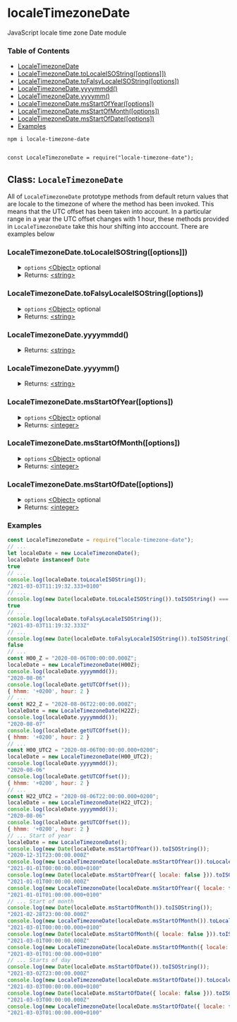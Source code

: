 # localeTimezoneDate
JavaScript locale time zone Date module
<br>
<h3>Table of Contents</h3>
<ul>
    <li><a href="https://github.com/BerendKemper/locale-timezone-date#localetimezonedate">LocaleTimezoneDate</a></li>
    <li><a href="https://github.com/BerendKemper/locale-timezone-date#localetimezonedatetolocaleisostringoptions">LocaleTimezoneDate.toLocaleISOString([options]])</a></li>
    <li><a href="https://github.com/BerendKemper/locale-timezone-date#localetimezonedatetofalsylocaleisostringoptions">LocaleTimezoneDate.toFalsyLocaleISOString([options])</a></li>
    <li><a href="https://github.com/BerendKemper/locale-timezone-date#localetimezonedateyyyymmdd">LocaleTimezoneDate.yyyymmdd()</a></li>
    <li><a href="https://github.com/BerendKemper/locale-timezone-date#localetimezonedateyyyymm">LocaleTimezoneDate.yyyymm()</a></li>
    <li><a href="https://github.com/BerendKemper/locale-timezone-date#localetimezonedatemsstartofyearoptions">LocaleTimezoneDate.msStartOfYear([options])</a></li>
    <li><a href="https://github.com/BerendKemper/locale-timezone-date#localetimezonedatemsstartofmonthoptions">LocaleTimezoneDate.msStartOfMonth([options])</a></li>
    <li><a href="https://github.com/BerendKemper/locale-timezone-date#localetimezonedatemsstartofdateoptions">LocaleTimezoneDate.msStartOfDate([options])</a></li>
    <li><a href="https://github.com/BerendKemper/locale-timezone-date#examples">Examples</a></li>
</ul>

<pre><code>npm i locale-timezone-date
<br>
const LocaleTimezoneDate = require("locale-timezone-date");</code></pre>
<h2>Class: <code>LocaleTimezoneDate</code></h2>
All of <code>LocaleTimezoneDate</code> prototype methods from default return values that are locale to the timezone of where the method has been invoked. This means that the UTC offset has been taken into account. In a particular range in a year the UTC offset changes with 1 hour, these methods provided in <code>LocaleTimezoneDate</code> take this hour shifting into acccount. There are examples below
<h3>LocaleTimezoneDate.toLocaleISOString([options]])</h3>
<ul>
	<details>
		<summary>
			<code>options</code> <a href="https://developer.mozilla.org/en-US/docs/Web/JavaScript/Reference/Global_Objects/Object">&lt;Object&gt;</a> optional
		</summary>
		<ul>
			<details>
				<summary>
					<code>ms</code> <a href="https://developer.mozilla.org/en-US/docs/Web/JavaScript/Data_structures#Boolean_type">&lt;Boolean&gt;</a> Default: <code>true</code>
				</summary>
				If <code>true</code> the returned value follows the notation <b>YYYY-MM-DDThh:mm:ss.ms+UTCOffset</b> and if <code>false</code> the value will follow the notation <b>YYYY-MM-DDThh:mm:ss+UTCOffset</b>.
			</details>
    	</ul>
	</details>
	<details>
		<summary>
			Returns: <a href="https://developer.mozilla.org/en-US/docs/Web/JavaScript/Data_structures#String_type">&lt;string&gt;</a>
		</summary>
		The returned value from this method <code>toLocaleISOString</code> is a date ISO string similair to the returned value from <a href="https://developer.mozilla.org/en-US/docs/Web/JavaScript/Reference/Global_Objects/Date">Date</a>.<a href="https://developer.mozilla.org/en-US/docs/Web/JavaScript/Reference/Global_Objects/Date/toISOString">ToISOString</a>. The returned value from this method <code>toLocaleISOString</code> can be parsed by JavaScript's native <a href="https://developer.mozilla.org/en-US/docs/Web/JavaScript/Reference/Global_Objects/Date">Date</a> class. The string follows the notation <b>YYYY-MM-DDThh:mm:ss[.ms]+UTCOffset</b>.
	</details>
</ul>
<h3>LocaleTimezoneDate.toFalsyLocaleISOString([options])</h3>
<ul>
	<details>
		<summary>
			<code>options</code> <a href="https://developer.mozilla.org/en-US/docs/Web/JavaScript/Reference/Global_Objects/Object">&lt;Object&gt;</a> optional
		</summary>
		<ul>
			<details>
				<summary>
					<code>ms</code> <a href="https://developer.mozilla.org/en-US/docs/Web/JavaScript/Data_structures#Boolean_type">&lt;Boolean&gt;</a> Default: <code>true</code>
				</summary>
				If <code>true</code> the returned value follows the notation <b>YYYY-MM-DDThh:mm:ss.msZ</b> and if <code>false</code> the value will follow the notation <b>YYYY-MM-DDThh:mm:ssZ</b>.
			</details>
		</ul>
	</details>
	<details>
		<summary>
			Returns: <a href="https://developer.mozilla.org/en-US/docs/Web/JavaScript/Data_structures#String_type">&lt;string&gt;</a>
		</summary>
		The returned value from this method <code>toFalsyLocaleISOString</code> is a date ISO string similair to the returned value from <a href="https://developer.mozilla.org/en-US/docs/Web/JavaScript/Reference/Global_Objects/Date">Date</a>.<a href="https://developer.mozilla.org/en-US/docs/Web/JavaScript/Reference/Global_Objects/Date/toISOString">ToISOString</a>. However, it returnes an incorrect date ISO string because the string ends with a "Z" instead of a "+UTCOffset". A "Z" indicates the timezone offset is set to UTC0 but the string is locale and therefore it returns an incorrect value. The string follows the notation <b>YYYY-MM-DDThh:mm:ss[.ms]Z</b>.
	</details>
</ul>
<h3>LocaleTimezoneDate.yyyymmdd()</h3>
<ul>
	<details>
		<summary>
			Returns: <a href="https://developer.mozilla.org/en-US/docs/Web/JavaScript/Data_structures#String_type">&lt;string&gt;</a>
		</summary>
		The returned value from this method <code>yyyymmdd</code> is a string following the notation <b>YYYY-MM-DD</b>.
	</details>
</ul>
<h3>LocaleTimezoneDate.yyyymm()</h3>
<ul>
	<details>
		<summary>
			Returns: <a href="https://developer.mozilla.org/en-US/docs/Web/JavaScript/Data_structures#String_type">&lt;string&gt;</a>
		</summary>
		The returned value from this method <code>yyyymm</code> is a string following the notation <b>YYYY-MM</b>.
	</details>
</ul>
<h3>LocaleTimezoneDate.msStartOfYear([options])</h3>
<ul>
	<details>
		<summary>
			<code>options</code> <a href="https://developer.mozilla.org/en-US/docs/Web/JavaScript/Reference/Global_Objects/Object">&lt;Object&gt;</a> optional
		</summary>
		<ul>
			<details>
				<summary>
					<code>locale</code> <a href="https://developer.mozilla.org/en-US/docs/Web/JavaScript/Data_structures#Boolean_type">&lt;Boolean&gt;</a> Default: <code>true</code>
				</summary>
				If <code>true</code> the returned value from this method <code>msStartOfYear</code> is set to locale timezone and if <code>false</code> the returned value is set to UTC0.
			</details>
		</ul>
	</details>
	<details>
		<summary>
			Returns: <a href="https://developer.mozilla.org/en-US/docs/Web/JavaScript/Data_structures#Number_type">&lt;integer&gt;</a>
		</summary>
		The returned value from this method <code>msStartOfYear</code> is the time in milliseconds after Epoch of the start of the year from the <code>LocaleTimezoneDate</code> instance. The time in milliseconds after Epoch can be parsed into a correct JavaScript's native <a href="https://developer.mozilla.org/en-US/docs/Web/JavaScript/Reference/Global_Objects/Date">Date</a> instance.
	</details>
</ul>
<h3>LocaleTimezoneDate.msStartOfMonth([options])</h3>
<ul>
	<details>
		<summary>
			<code>options</code> <a href="https://developer.mozilla.org/en-US/docs/Web/JavaScript/Reference/Global_Objects/Object">&lt;Object&gt;</a> optional
		</summary>
		<ul>
			<details>
				<summary>
					<code>locale</code> <a href="https://developer.mozilla.org/en-US/docs/Web/JavaScript/Data_structures#Boolean_type">&lt;Boolean&gt;</a> Default: <code>true</code>
				</summary>
				If <code>true</code> the returned value of this method <code>startMonthToMs</code> is set to locale timezone and if <code>false</code> the returned value is set to UTC0.
			</details>
		</ul>
	</details>
	<details>
		<summary>
			Returns: <a href="https://developer.mozilla.org/en-US/docs/Web/JavaScript/Data_structures#Number_type">&lt;integer&gt;</a>
		</summary>
		The returned value from this method <code>startMonthToMs</code> is the time in milliseconds after Epoch of the start of the month from the <code>LocaleTimezoneDate</code> instance. The time in milliseconds after Epoch can be parsed into a correct JavaScript's native <a href="https://developer.mozilla.org/en-US/docs/Web/JavaScript/Reference/Global_Objects/Date">Date</a> instance.
	</details>
</ul>
<h3>LocaleTimezoneDate.msStartOfDate([options])</h3>
<ul>
	<details>
		<summary>
			<code>options</code> <a href="https://developer.mozilla.org/en-US/docs/Web/JavaScript/Reference/Global_Objects/Object">&lt;Object&gt;</a> optional
		</summary>
		<ul>
			<details>
				<summary>
					<code>locale</code> <a href="https://developer.mozilla.org/en-US/docs/Web/JavaScript/Data_structures#Boolean_type">&lt;Boolean&gt;</a> Default: <code>true</code>
				</summary>
				If <code>true</code> the returned value of this method <code>startDateToMs</code> is set to locale timezone and if <code>false</code> the returned value is set to UTC0.
			</details>
		</ul>
	</details>
	<details>
		<summary>
			Returns: <a href="https://developer.mozilla.org/en-US/docs/Web/JavaScript/Data_structures#Number_type">&lt;integer&gt;</a>
		</summary>
		The returned value from this method <code>startDateToMs</code> is the time in milliseconds after Epoch of the start of the day from the <code>LocaleTimezoneDate</code> instance. The time in milliseconds after Epoch can be parsed into a correct JavaScript's native <a href="https://developer.mozilla.org/en-US/docs/Web/JavaScript/Reference/Global_Objects/Date">Date</a> instance.
	</details>
</ul>
<h3>Examples</h3>

```javascript
const LocaleTimezoneDate = require("locale-timezone-date");
// ...
let localeDate = new LocaleTimezoneDate();
localeDate instanceof Date
true
// ...
console.log(localeDate.toLocaleISOString());
"2021-03-03T11:19:32.333+0100"
// ...
console.log(new Date(localeDate.toLocaleISOString()).toISOString() === localeDate.toISOString());
true
// ...
console.log(localeDate.toFalsyLocaleISOString());
"2021-03-03T11:19:32.333Z"
// ...
console.log(new Date(localeDate.toFalsyLocaleISOString()).toISOString() === localeDate.toISOString());
false
// ...
const H00_Z = "2020-08-06T00:00:00.000Z";
localeDate = new LocaleTimezoneDate(H00Z);
console.log(localeDate.yyyymmdd());
"2020-08-06"
console.log(localeDate.getUTCOffset());
{ hhmm: '+0200', hour: 2 }
// ...
const H22_Z = "2020-08-06T22:00:00.000Z";
localeDate = new LocaleTimezoneDate(H22Z);
console.log(localeDate.yyyymmdd());
"2020-08-07"
console.log(localeDate.getUTCOffset());
{ hhmm: '+0200', hour: 2 }
// ...
const H00_UTC2 = "2020-08-06T00:00:00.000+0200";
localeDate = new LocaleTimezoneDate(H00_UTC2);
console.log(localeDate.yyyymmdd());
"2020-08-06"
console.log(localeDate.getUTCOffset());
{ hhmm: '+0200', hour: 2 }
// ...
const H22_UTC2 = "2020-08-06T22:00:00.000+0200";
localeDate = new LocaleTimezoneDate(H22_UTC2);
console.log(localeDate.yyyymmdd());
"2020-08-06"
console.log(localeDate.getUTCOffset());
{ hhmm: '+0200', hour: 2 }
// ... Start of year
localeDate = new LocaleTimezoneDate();
console.log(new Date(localeDate.msStartOfYear()).toISOString());
"2020-12-31T23:00:00.000Z"
console.log(new LocaleTimezoneDate(localeDate.msStartOfYear()).toLocaleISOString());
"2021-01-01T00:00:00.000+0100"
console.log(new Date(localeDate.msStartOfYear({ locale: false })).toISOString());
"2021-01-01T00:00:00.000Z"
console.log(new LocaleTimezoneDate(localeDate.msStartOfYear({ locale: false })).toLocaleISOString());
"2021-01-01T01:00:00.000+0100"
// ... Start of month
console.log(new Date(localeDate.msStartOfMonth()).toISOString());
"2021-02-28T23:00:00.000Z"
console.log(new LocaleTimezoneDate(localeDate.msStartOfMonth()).toLocaleISOString());
"2021-03-01T00:00:00.000+0100"
console.log(new Date(localeDate.msStartOfMonth({ locale: false })).toISOString());
"2021-03-01T00:00:00.000Z"
console.log(new LocaleTimezoneDate(localeDate.msStartOfMonth({ locale: false })).toLocaleISOString());
"2021-03-01T01:00:00.000+0100"
// ... Starts of day
console.log(new Date(localeDate.msStartOfDate()).toISOString());
"2021-03-02T23:00:00.000Z"
console.log(new LocaleTimezoneDate(localeDate.msStartOfDate()).toLocaleISOString());
"2021-03-03T00:00:00.000+0100"
console.log(new Date(localeDate.msStartOfDate({ locale: false })).toISOString());
"2021-03-03T00:00:00.000Z"
console.log(new LocaleTimezoneDate(localeDate.msStartOfDate({ locale: false })).toLocaleISOString());
"2021-03-03T01:00:00.000+0100"
```




